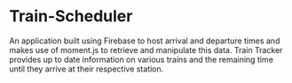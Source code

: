 # Train-Scheduler
An application built using Firebase to host arrival and departure times and makes use of moment.js to retrieve and manipulate this data. Train Tracker provides up to date information on various trains and the remaining time until they arrive at their respective station.
